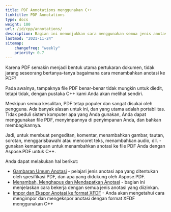 ```yaml
---
title: PDF Annotations menggunakan C++
linktitle: PDF Annotations
type: docs
weight: 100
url: /id/cpp/annotations/
description: Bagian ini menunjukkan cara menggunakan semua jenis anotasi ke file PDF Anda dengan pustaka Aspose.PDF. Pelajari cara menggambar, membuka, atau menambahkan anotasi dalam C++
lastmod: "2021-11-24"
sitemap:
    changefreq: "weekly"
    priority: 0.7
---
```


Karena PDF semakin menjadi bentuk utama pertukaran dokumen, tidak jarang seseorang bertanya-tanya bagaimana cara menambahkan anotasi ke PDF?

Pada awalnya, tampaknya file PDF benar-benar tidak mungkin untuk diedit, tetapi tidak, dengan pustaka C++ kami Anda akan melihat sendiri.

Meskipun semua kesulitan, PDF tetap populer dan sangat disukai oleh pengguna. Ada banyak alasan untuk ini, dan yang utama adalah portabilitas. Tidak peduli sistem komputer apa yang Anda gunakan, Anda dapat menggunakan file PDF, menyimpannya di penyimpanan Anda, dan bahkan membagikannya.

Jadi, untuk membuat pengeditan, komentar, menambahkan gambar, tautan, sorotan, menggarisbawahi atau mencoret teks, menambahkan audio, dll. - gunakan kemampuan untuk menambahkan anotasi ke file PDF Anda dengan Aspose.PDF untuk C++.

Anda dapat melakukan hal berikut:

- [Gambaran Umum Anotasi](/pdf/id/cpp/overview-of-annotations/) - pelajari jenis anotasi apa yang ditentukan oleh spesifikasi PDF, dan apa yang didukung oleh Aspose.PDF.
- [Menambah, Menghapus dan Mendapatkan Anotasi](/pdf/id/cpp/add-delete-and-get-annotation/) - bagian ini menjelaskan cara bekerja dengan semua jenis anotasi yang diizinkan.
- [Impor dan Ekspor Anotasi ke format XFDF](/pdf/id/cpp/import-export-xfdf/) - Anda akan mengetahui cara mengimpor dan mengekspor anotasi dengan format XFDF menggunakan C++